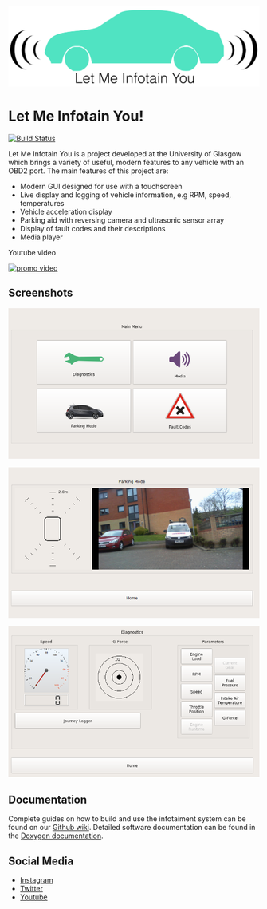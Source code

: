 ![banner](https://github.com/luishowell/infotainment-system/blob/master/Media/Logo/banner_white.png?raw=true)

# Let Me Infotain You!

[![Build Status](https://travis-ci.com/luishowell/infotainment-system.svg?branch=master)](https://travis-ci.com/luishowell/infotainment-system)

Let Me Infotain You is a project developed at the University of Glasgow which brings a variety of useful, modern features to any vehicle with an OBD2 port. The main features of this project are:

* Modern GUI designed for use with a touchscreen
* Live display and logging of vehicle information, e.g RPM, speed, temperatures
* Vehicle acceleration display
* Parking aid with reversing camera and ultrasonic sensor array
* Display of fault codes and their descriptions
* Media player 

Youtube video

[![promo video](https://img.youtube.com/vi/IjcHbDSLNJg/sddefault.jpg)](https://www.youtube.com/watch?v=IjcHbDSLNJg)

## Screenshots


![home screen](https://github.com/luishowell/infotainment-system/blob/master/Media/Screenshots/home_screen.PNG?raw=true)

![parking screen](https://github.com/luishowell/infotainment-system/blob/master/Media/Screenshots/parking_screen.png?raw=true)

![diagnostics screen](https://github.com/luishowell/infotainment-system/blob/master/Media/Screenshots/diagnostics_screen.PNG?raw=true)

## Documentation

Complete guides on how to build and use the infotaiment system can be found on our [Github wiki](https://github.com/luishowell/infotainment-system/wiki). Detailed software documentation can be found in the [Doxygen documentation](https://luishowell.github.io/infotainment-system/annotated.html).

## Social Media

- [Instagram](https://www.instagram.com/infotainyou/)
- [Twitter](https://twitter.com/InfotainYou)
- [Youtube](https://www.youtube.com/channel/UCcqjJ8Hy_WSgq_QDlyoAUrA)
